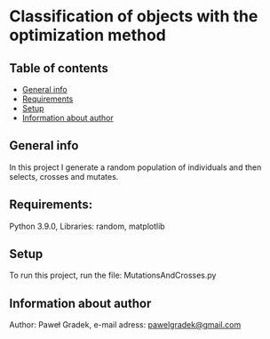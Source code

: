 # Classification of objects with the optimization method

## Table of contents
* [General info](#general-info)
* [Requirements](#requirements)
* [Setup](#setup)
* [Information about author](#information-about-author)

## General info
In this project I generate a random population of individuals and then selects, crosses and mutates.

## Requirements:
Python 3.9.0,
Libraries: random, matplotlib

## Setup
To run this project, run the file: MutationsAndCrosses.py

## Information about author
Author: Paweł Gradek,
e-mail adress: pawelgradek@gmail.com
